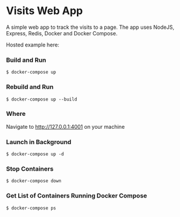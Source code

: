 # Visits Web App

A simple web app to track the visits to a page. The app uses NodeJS, Express, Redis, Docker and Docker Compose.

Hosted example here:

### Build and Run

    $ docker-compose up

### Rebuild and Run

    $ docker-compose up --build

### Where

Navigate to http://127.0.0.1:4001 on your machine

### Launch in Background

    $ docker-compose up -d

### Stop Containers

    $ docker-compose down

### Get List of Containers Running Docker Compose

    $ docker-compose ps
